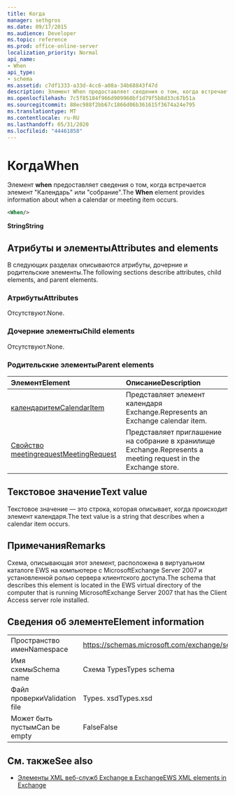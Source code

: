 ```yaml
---
title: Когда
manager: sethgros
ms.date: 09/17/2015
ms.audience: Developer
ms.topic: reference
ms.prod: office-online-server
localization_priority: Normal
api_name:
- When
api_type:
- schema
ms.assetid: c7df1333-a33d-4cc6-a08a-34b68843f47d
description: Элемент When предоставляет сведения о том, когда встречается элемент "Календарь" или "собрание".
ms.openlocfilehash: 7c5f85184f966d909960bf1d79f5b8d33c67b51a
ms.sourcegitcommit: 88ec988f2bb67c1866d06b361615f3674a24e795
ms.translationtype: MT
ms.contentlocale: ru-RU
ms.lasthandoff: 05/31/2020
ms.locfileid: "44461858"
---
```

# <a name="when"></a><span data-ttu-id="9504b-103">Когда</span><span class="sxs-lookup"><span data-stu-id="9504b-103">When</span></span>

<span data-ttu-id="9504b-104">Элемент **when** предоставляет сведения о том, когда встречается элемент "Календарь" или "собрание".</span><span class="sxs-lookup"><span data-stu-id="9504b-104">The **When** element provides information about when a calendar or meeting item occurs.</span></span> 
  
```xml
<When/>
```

 <span data-ttu-id="9504b-105">**String**</span><span class="sxs-lookup"><span data-stu-id="9504b-105">**String**</span></span>
## <a name="attributes-and-elements"></a><span data-ttu-id="9504b-106">Атрибуты и элементы</span><span class="sxs-lookup"><span data-stu-id="9504b-106">Attributes and elements</span></span>

<span data-ttu-id="9504b-107">В следующих разделах описываются атрибуты, дочерние и родительские элементы.</span><span class="sxs-lookup"><span data-stu-id="9504b-107">The following sections describe attributes, child elements, and parent elements.</span></span>
  
### <a name="attributes"></a><span data-ttu-id="9504b-108">Атрибуты</span><span class="sxs-lookup"><span data-stu-id="9504b-108">Attributes</span></span>

<span data-ttu-id="9504b-109">Отсутствуют.</span><span class="sxs-lookup"><span data-stu-id="9504b-109">None.</span></span>
  
### <a name="child-elements"></a><span data-ttu-id="9504b-110">Дочерние элементы</span><span class="sxs-lookup"><span data-stu-id="9504b-110">Child elements</span></span>

<span data-ttu-id="9504b-111">Отсутствуют.</span><span class="sxs-lookup"><span data-stu-id="9504b-111">None.</span></span>
  
### <a name="parent-elements"></a><span data-ttu-id="9504b-112">Родительские элементы</span><span class="sxs-lookup"><span data-stu-id="9504b-112">Parent elements</span></span>

|<span data-ttu-id="9504b-113">**Элемент**</span><span class="sxs-lookup"><span data-stu-id="9504b-113">**Element**</span></span>|<span data-ttu-id="9504b-114">**Описание**</span><span class="sxs-lookup"><span data-stu-id="9504b-114">**Description**</span></span>|
|:-----|:-----|
|[<span data-ttu-id="9504b-115">календаритем</span><span class="sxs-lookup"><span data-stu-id="9504b-115">CalendarItem</span></span>](calendaritem.md) <br/> |<span data-ttu-id="9504b-116">Представляет элемент календаря Exchange.</span><span class="sxs-lookup"><span data-stu-id="9504b-116">Represents an Exchange calendar item.</span></span>  <br/> |
|[<span data-ttu-id="9504b-117">Свойство meetingrequest</span><span class="sxs-lookup"><span data-stu-id="9504b-117">MeetingRequest</span></span>](meetingrequest.md) <br/> |<span data-ttu-id="9504b-118">Представляет приглашение на собрание в хранилище Exchange.</span><span class="sxs-lookup"><span data-stu-id="9504b-118">Represents a meeting request in the Exchange store.</span></span>  <br/> |
   
## <a name="text-value"></a><span data-ttu-id="9504b-119">Текстовое значение</span><span class="sxs-lookup"><span data-stu-id="9504b-119">Text value</span></span>

<span data-ttu-id="9504b-120">Текстовое значение — это строка, которая описывает, когда происходит элемент календаря.</span><span class="sxs-lookup"><span data-stu-id="9504b-120">The text value is a string that describes when a calendar item occurs.</span></span>
  
## <a name="remarks"></a><span data-ttu-id="9504b-121">Примечания</span><span class="sxs-lookup"><span data-stu-id="9504b-121">Remarks</span></span>

<span data-ttu-id="9504b-122">Схема, описывающая этот элемент, расположена в виртуальном каталоге EWS на компьютере с MicrosoftExchange Server 2007 и установленной ролью сервера клиентского доступа.</span><span class="sxs-lookup"><span data-stu-id="9504b-122">The schema that describes this element is located in the EWS virtual directory of the computer that is running MicrosoftExchange Server 2007 that has the Client Access server role installed.</span></span>
  
## <a name="element-information"></a><span data-ttu-id="9504b-123">Сведения об элементе</span><span class="sxs-lookup"><span data-stu-id="9504b-123">Element information</span></span>

|||
|:-----|:-----|
|<span data-ttu-id="9504b-124">Пространство имен</span><span class="sxs-lookup"><span data-stu-id="9504b-124">Namespace</span></span>  <br/> |https://schemas.microsoft.com/exchange/services/2006/types  <br/> |
|<span data-ttu-id="9504b-125">Имя схемы</span><span class="sxs-lookup"><span data-stu-id="9504b-125">Schema name</span></span>  <br/> |<span data-ttu-id="9504b-126">Схема Types</span><span class="sxs-lookup"><span data-stu-id="9504b-126">Types schema</span></span>  <br/> |
|<span data-ttu-id="9504b-127">Файл проверки</span><span class="sxs-lookup"><span data-stu-id="9504b-127">Validation file</span></span>  <br/> |<span data-ttu-id="9504b-128">Types. xsd</span><span class="sxs-lookup"><span data-stu-id="9504b-128">Types.xsd</span></span>  <br/> |
|<span data-ttu-id="9504b-129">Может быть пустым</span><span class="sxs-lookup"><span data-stu-id="9504b-129">Can be empty</span></span>  <br/> |<span data-ttu-id="9504b-130">False</span><span class="sxs-lookup"><span data-stu-id="9504b-130">False</span></span>  <br/> |
   
## <a name="see-also"></a><span data-ttu-id="9504b-131">См. также</span><span class="sxs-lookup"><span data-stu-id="9504b-131">See also</span></span>



- [<span data-ttu-id="9504b-132">Элементы XML веб-служб Exchange в Exchange</span><span class="sxs-lookup"><span data-stu-id="9504b-132">EWS XML elements in Exchange</span></span>](ews-xml-elements-in-exchange.md)

